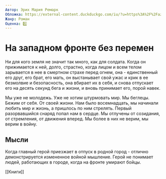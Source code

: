 ```yaml
---
Автор: Эрих Мария Ремарк
Обложка: https://external-content.duckduckgo.com/iu/?u=https%3A%2F%2Fazon.market%2Fimage%2Fcatalog%2Fv_1%2Fproduct%2F3%2F292%2F2916812.jpg&f=1&nofb=1&ipt=0cb38ff134c75171a31a0b938bc8a4f01cfd2edbdf93c027a3735bb1ffc99ebd&ipo=images
Жанр: Роман
Оценка: 5️⃣
---
```


# На западном фронте без перемен

Ни для кого земля не значит так много, как для солдата. Когда он прижимается к ней, долго, страстно, когда лицом и всем телом зарывается в нее в смертном страхе перед огнем, она - единственный его друг, его брат, его мать, он выстанывает свой ужас и крик в ее безмолвие и безопасность, она вбирает их в себя, и снова отпускает его на десять секунд бега и жизни, и вновь принимает его, порой навек.

Мы уже не молодежь. Уже не хотим штурмовать мир. Мы беглецы. Бежим от себя. От своей жизни. Нам было восемнадцать, мы начинали любить мир и жизнь, а пришлось по ним стрелять. Первый разорвавшийся снаряд попал нам в сердце. Мы отлучены от созидания, от стремления, от движения вперед. Мы более в них не верим, мы верим в войну.

## Мысли

Когда главный герой приезжает в отпуск в родной город - отлично демонстрируется измененное войной мышление. Герой не понимает людей, работающих в городе, когда на фронте умирают бойцы.

[[Книги]]